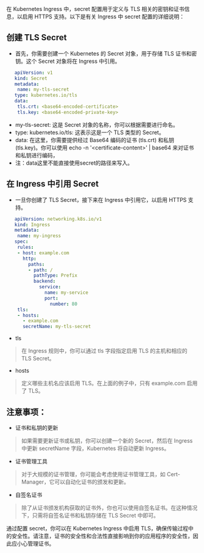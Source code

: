 在 Kubernetes Ingress 中，secret 配置用于定义与 TLS 相关的密钥和证书信息，以启用 HTTPS 支持。以下是有关 Ingress 中 secret 配置的详细说明：

创建 TLS Secret
-
- 首先，你需要创建一个 Kubernetes 的 Secret 对象，用于存储 TLS 证书和密钥。这个 Secret 对象将在 Ingress 中引用。
```yaml
   apiVersion: v1
   kind: Secret
   metadata:
    name: my-tls-secret
   type: kubernetes.io/tls
   data:
    tls.crt: <base64-encoded-certificate>
    tls.key: <base64-encoded-private-key>
```


- my-tls-secret: 这是 Secret 对象的名称，你可以根据需要进行命名。
- type: kubernetes.io/tls: 这表示这是一个 TLS 类型的 Secret。
- data: 在这里，你需要提供经过 Base64 编码的证书 (tls.crt) 和私钥 (tls.key)。你可以使用 echo -n '&lt;certificate-content&gt;' | base64 来对证书和私钥进行编码，
- 注：data这里不能直接使用secret的路径来写入。

在 Ingress 中引用 Secret
-
- 一旦你创建了 TLS Secret，接下来在 Ingress 中引用它，以启用 HTTPS 支持。
```yaml
   apiVersion: networking.k8s.io/v1
   kind: Ingress
   metadata:
    name: my-ingress
   spec:
    rules:
    - host: example.com
      http:
        paths:
        - path: /
          pathType: Prefix
          backend:
            service:
              name: my-service
              port:
                number: 80
    tls:
    - hosts:
      - example.com
      secretName: my-tls-secret
```


- tls
> 在 Ingress 规则中，你可以通过 tls 字段指定启用 TLS 的主机和相应的 TLS Secret。
- hosts
> 定义哪些主机名应该启用 TLS。在上面的例子中，只有 example.com 启用了 TLS。

注意事项：
-
- 证书和私钥的更新
> 如果需要更新证书或私钥，你可以创建一个新的 Secret，然后在 Ingress 中更新 secretName 字段，Kubernetes 将自动更新 Ingress。
- 证书管理工具
> 对于大规模的证书管理，你可能会考虑使用证书管理工具，如 Cert-Manager，它可以自动化证书的颁发和更新。
- 自签名证书
> 除了从证书颁发机构获取的证书外，你也可以使用自签名证书。在这种情况下，只需将自签名证书和私钥存储在 TLS Secret 中即可。

通过配置 secret，你可以在 Kubernetes Ingress 中启用 TLS，确保传输过程中的安全性。请注意，证书的安全性和合法性直接影响到你的应用程序的安全性，因此应小心管理证书。
